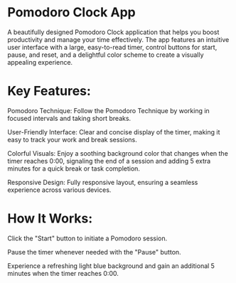 # Pomodoro Clock App

A beautifully designed Pomodoro Clock application that helps you boost productivity and manage your time effectively. The app features an intuitive user interface with a large, easy-to-read timer, control buttons for start, pause, and reset, and a delightful color scheme to create a visually appealing experience.

# Key Features:

Pomodoro Technique: Follow the Pomodoro Technique by working in focused intervals and taking short breaks.

User-Friendly Interface: Clear and concise display of the timer, making it easy to track your work and break sessions.

Colorful Visuals: Enjoy a soothing background color that changes when the timer reaches 0:00, signaling the end of a session and adding 5 extra minutes for a quick break or task completion.

Responsive Design: Fully responsive layout, ensuring a seamless experience across various devices.

# How It Works:

Click the "Start" button to initiate a Pomodoro session.

Pause the timer whenever needed with the "Pause" button.

Experience a refreshing light blue background and gain an additional 5 minutes when the timer reaches 0:00.
